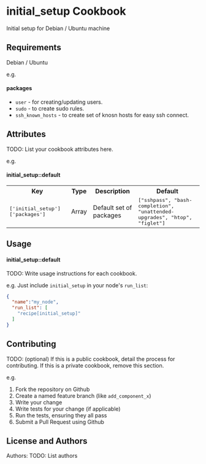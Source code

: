 initial_setup Cookbook
===================

Initial setup for Debian / Ubuntu machine

Requirements
------------
Debian / Ubuntu

e.g.
#### packages
- `user` - for creating/updating users.
- `sudo` - to create sudo rules.
- `ssh_known_hosts` - to create set of knosn hosts for easy ssh connect.

Attributes
----------
TODO: List your cookbook attributes here.

e.g.
#### initial_setup::default
<table>
  <tr>
    <th>Key</th>
    <th>Type</th>
    <th>Description</th>
    <th>Default</th>
  </tr>
  <tr>
    <td><tt>['initial_setup']['packages']</tt></td>
    <td>Array</td>
    <td>Default set of packages</td>
    <td><tt>["sshpass", "bash-completion", "unattended-upgrades", "htop", "figlet"]</tt></td>
  </tr>
</table>

Usage
-----
#### initial_setup::default
TODO: Write usage instructions for each cookbook.

e.g.
Just include `initial_setup` in your node's `run_list`:

```json
{
  "name":"my_node",
  "run_list": [
    "recipe[initial_setup]"
  ]
}
```

Contributing
------------
TODO: (optional) If this is a public cookbook, detail the process for contributing. If this is a private cookbook, remove this section.

e.g.
1. Fork the repository on Github
2. Create a named feature branch (like `add_component_x`)
3. Write your change
4. Write tests for your change (if applicable)
5. Run the tests, ensuring they all pass
6. Submit a Pull Request using Github

License and Authors
-------------------
Authors: TODO: List authors
